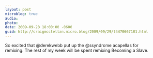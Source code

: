 ```yaml
---
layout: post
microblog: true
audio: 
photo: 
date: 2009-09-28 18:00:00 -0600
guid: http://craigmcclellan.micro.blog/2009/09/29/t4470667101.html
---
```

So excited that @derekwebb put up the @ssyndrome acapellas for remixing.  The rest of my week will be spent remixing Becoming a Slave.
